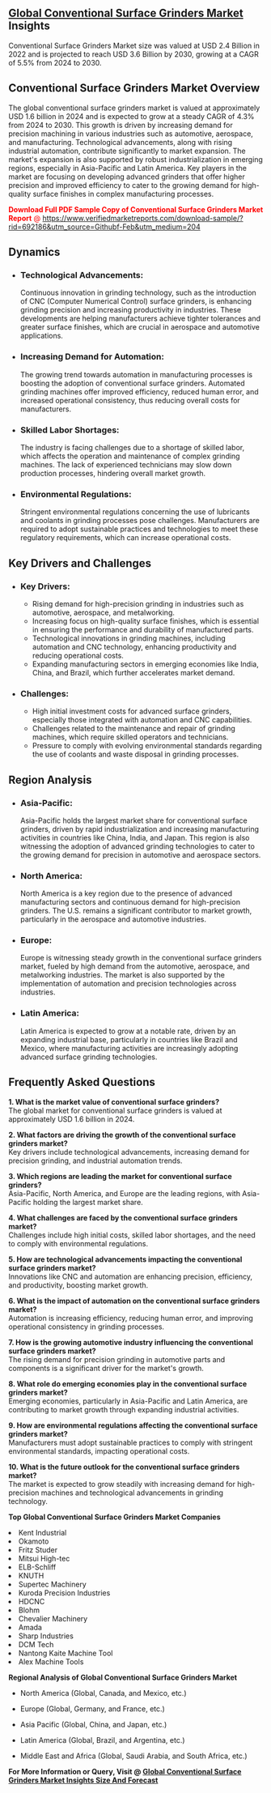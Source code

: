 <h2><a href="https://www.verifiedmarketreports.com/download-sample/?rid=692186&amp;utm_source=Githubf&amp;utm_medium=204" target="_blank">Global Conventional Surface Grinders Market</a> Insights</h2><p>Conventional Surface Grinders Market size was valued at USD 2.4 Billion in 2022 and is projected to reach USD 3.6 Billion by 2030, growing at a CAGR of 5.5% from 2024 to 2030.</p><p> <h2>Conventional Surface Grinders Market Overview</h2> <p>The global conventional surface grinders market is valued at approximately USD 1.6 billion in 2024 and is expected to grow at a steady CAGR of 4.3% from 2024 to 2030. This growth is driven by increasing demand for precision machining in various industries such as automotive, aerospace, and manufacturing. Technological advancements, along with rising industrial automation, contribute significantly to market expansion. The market's expansion is also supported by robust industrialization in emerging regions, especially in Asia-Pacific and Latin America. Key players in the market are focusing on developing advanced grinders that offer higher precision and improved efficiency to cater to the growing demand for high-quality surface finishes in complex manufacturing processes.</p> <p><p><span class=""><span style="color: #ff0000;"><strong>Download Full PDF Sample Copy of Conventional Surface Grinders Market Report</strong> @ </span><a href="https://www.verifiedmarketreports.com/download-sample/?rid=692186&amp;utm_source=Githubf-Feb&amp;utm_medium=204" target="_blank">https://www.verifiedmarketreports.com/download-sample/?rid=692186&amp;utm_source=Githubf-Feb&amp;utm_medium=204</a></span></p></p> <h2>Dynamics</h2> <ul> <li><h3>Technological Advancements:</h3> Continuous innovation in grinding technology, such as the introduction of CNC (Computer Numerical Control) surface grinders, is enhancing grinding precision and increasing productivity in industries. These developments are helping manufacturers achieve tighter tolerances and greater surface finishes, which are crucial in aerospace and automotive applications.</li> <li><h3>Increasing Demand for Automation:</h3> The growing trend towards automation in manufacturing processes is boosting the adoption of conventional surface grinders. Automated grinding machines offer improved efficiency, reduced human error, and increased operational consistency, thus reducing overall costs for manufacturers.</li> <li><h3>Skilled Labor Shortages:</h3> The industry is facing challenges due to a shortage of skilled labor, which affects the operation and maintenance of complex grinding machines. The lack of experienced technicians may slow down production processes, hindering overall market growth.</li> <li><h3>Environmental Regulations:</h3> Stringent environmental regulations concerning the use of lubricants and coolants in grinding processes pose challenges. Manufacturers are required to adopt sustainable practices and technologies to meet these regulatory requirements, which can increase operational costs.</li> </ul> <h2>Key Drivers and Challenges</h2> <ul> <li><h3>Key Drivers:</h3> <ul> <li>Rising demand for high-precision grinding in industries such as automotive, aerospace, and metalworking.</li> <li>Increasing focus on high-quality surface finishes, which is essential in ensuring the performance and durability of manufactured parts.</li> <li>Technological innovations in grinding machines, including automation and CNC technology, enhancing productivity and reducing operational costs.</li> <li>Expanding manufacturing sectors in emerging economies like India, China, and Brazil, which further accelerates market demand.</li> </ul> </li> <li><h3>Challenges:</h3> <ul> <li>High initial investment costs for advanced surface grinders, especially those integrated with automation and CNC capabilities.</li> <li>Challenges related to the maintenance and repair of grinding machines, which require skilled operators and technicians.</li> <li>Pressure to comply with evolving environmental standards regarding the use of coolants and waste disposal in grinding processes.</li> </ul> </li> </ul> <h2>Region Analysis</h2> <ul> <li><h3>Asia-Pacific:</h3> Asia-Pacific holds the largest market share for conventional surface grinders, driven by rapid industrialization and increasing manufacturing activities in countries like China, India, and Japan. This region is also witnessing the adoption of advanced grinding technologies to cater to the growing demand for precision in automotive and aerospace sectors.</li> <li><h3>North America:</h3> North America is a key region due to the presence of advanced manufacturing sectors and continuous demand for high-precision grinders. The U.S. remains a significant contributor to market growth, particularly in the aerospace and automotive industries.</li> <li><h3>Europe:</h3> Europe is witnessing steady growth in the conventional surface grinders market, fueled by high demand from the automotive, aerospace, and metalworking industries. The market is also supported by the implementation of automation and precision technologies across industries.</li> <li><h3>Latin America:</h3> Latin America is expected to grow at a notable rate, driven by an expanding industrial base, particularly in countries like Brazil and Mexico, where manufacturing activities are increasingly adopting advanced surface grinding technologies.</li> </ul> <h2>Frequently Asked Questions</h2> <p><b>1. What is the market value of conventional surface grinders?</b><br>The global market for conventional surface grinders is valued at approximately USD 1.6 billion in 2024.</p> <p><b>2. What factors are driving the growth of the conventional surface grinders market?</b><br>Key drivers include technological advancements, increasing demand for precision grinding, and industrial automation trends.</p> <p><b>3. Which regions are leading the market for conventional surface grinders?</b><br>Asia-Pacific, North America, and Europe are the leading regions, with Asia-Pacific holding the largest market share.</p> <p><b>4. What challenges are faced by the conventional surface grinders market?</b><br>Challenges include high initial costs, skilled labor shortages, and the need to comply with environmental regulations.</p> <p><b>5. How are technological advancements impacting the conventional surface grinders market?</b><br>Innovations like CNC and automation are enhancing precision, efficiency, and productivity, boosting market growth.</p> <p><b>6. What is the impact of automation on the conventional surface grinders market?</b><br>Automation is increasing efficiency, reducing human error, and improving operational consistency in grinding processes.</p> <p><b>7. How is the growing automotive industry influencing the conventional surface grinders market?</b><br>The rising demand for precision grinding in automotive parts and components is a significant driver for the market's growth.</p> <p><b>8. What role do emerging economies play in the conventional surface grinders market?</b><br>Emerging economies, particularly in Asia-Pacific and Latin America, are contributing to market growth through expanding industrial activities.</p> <p><b>9. How are environmental regulations affecting the conventional surface grinders market?</b><br>Manufacturers must adopt sustainable practices to comply with stringent environmental standards, impacting operational costs.</p> <p><b>10. What is the future outlook for the conventional surface grinders market?</b><br>The market is expected to grow steadily with increasing demand for high-precision machines and technological advancements in grinding technology.</p> </p><p><strong>Top Global Conventional Surface Grinders Market Companies</strong></p><div data-test-id=""><p><li>Kent Industrial</li><li> Okamoto</li><li> Fritz Studer</li><li> Mitsui High-tec</li><li> ELB-Schliff</li><li> KNUTH</li><li> Supertec Machinery</li><li> Kuroda Precision Industries</li><li> HDCNC</li><li> Blohm</li><li> Chevalier Machinery</li><li> Amada</li><li> Sharp Industries</li><li> DCM Tech</li><li> Nantong Kaite Machine Tool</li><li> Alex Machine Tools</li></p><div><strong>Regional Analysis of&nbsp;Global Conventional Surface Grinders Market</strong></div><ul><li dir="ltr"><p dir="ltr">North America&nbsp;(Global, Canada, and Mexico, etc.)</p></li><li dir="ltr"><p dir="ltr">Europe (Global, Germany, and France, etc.)</p></li><li dir="ltr"><p dir="ltr">Asia Pacific&nbsp;(Global, China, and Japan, etc.)</p></li><li dir="ltr"><p dir="ltr">Latin America&nbsp;(Global, Brazil, and Argentina, etc.)</p></li><li dir="ltr">Middle East and Africa&nbsp;(Global, Saudi Arabia, and South Africa, etc.)</li></ul><p><strong>For More Information or Query, Visit @&nbsp;</strong><strong><a href="https://www.verifiedmarketreports.com/product/conventional-surface-grinders-market/?utm_source=Githubf&amp;utm_medium=204" target="_blank">Global Conventional Surface Grinders Market Insights Size And Forecast</a></strong></p></div>
